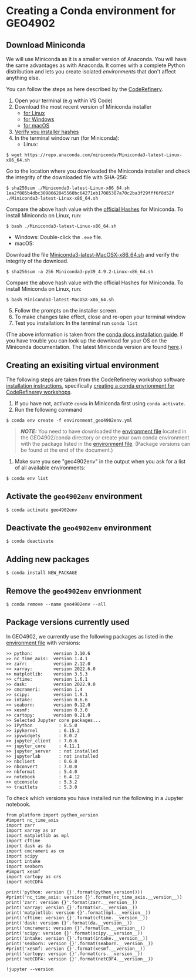 # Creating a Conda environment for GEO4902


## Download Miniconda 
We will use Miniconda as it is a smaller version of Anaconda. You will have the same advantages as with Anaconda. It comes with a complete Python distribution and lets you create isolated _environments_ that don't affect anything else. 

You can follow the steps as here described by the [CodeRefinery](https://coderefinery.github.io/installation/conda/).

1. Open your terminal (e.g within VS Code)
2. Download the most recent version of Miniconda installer 
   - [for Linux](https://docs.conda.io/en/latest/miniconda.html#linux-installers)
   - [for Windows](https://docs.conda.io/en/latest/miniconda.html)
   - [for macOS](https://docs.conda.io/en/latest/miniconda.html)
3. [Verify you installer hashes](https://docs.conda.io/projects/conda/en/latest/user-guide/install/download.html#hash-verification)
4. In the terminal window run (for Miniconda):
   - Linux: 

```
$ wget https://repo.anaconda.com/miniconda/Miniconda3-latest-Linux-x86_64.sh

```
Go to the location where you downloaded the Miniconda installer and check the integrity of the downloaded file with SHA-256:
```
$ sha256sum ./Miniconda3-latest-Linux-x86_64.sh
1ea2f885b4dbc3098662845560bc64271eb17085387a70c2ba3f29fff6f8d52f  ./Miniconda3-latest-Linux-x86_64.sh
```  
Compare the above hash value with the [official Hashes](https://docs.conda.io/en/latest/miniconda.html) for Miniconda. To install Miniconda on Linux, run:
```
$ bash ./Miniconda3-latest-Linux-x86_64.sh 

```
   - Windows: Double-click the `.exe` file.
   - macOS: 

Download the file [Miniconda3-latest-MacOSX-x86_64.sh](https://docs.conda.io/en/latest/miniconda.html) and verify the integrity of the download.
```
$ sha256sum -a 256 Miniconda3-py39_4.9.2-Linux-x86_64.sh
``` 
Compare the above hash value with the official Hashes for Miniconda. To install Miniconda on Linux, run:
```
$ bash Miniconda3-latest-MacOSX-x86_64.sh
```

5. Follow the prompts on the installer screen.
6. To make changes take effect, close and re-open your terminal window
7. Test you installation: In the terminal run `conda list`

(The above information is taken from the [conda docs installation guide](https://docs.conda.io/projects/conda/en/latest/user-guide/install/index.html). If you have trouble you can look up the download for your OS on the Miniconda documentation. The latest Miniconda version are found [here](https://docs.conda.io/en/latest/miniconda.html).)



## Creating an exisiting virtual environment
The following steps are taken from the CodeRefinerey workshop software [installation instructions](https://coderefinery.github.io/installation/#), specifically [creating a conda envrionment for CodeRefinerey workshops](https://coderefinery.github.io/installation/conda-environment/#conda-environment).

1. If you have not, activate `conda` in Miniconda first using `conda activate`.
2. Run the following command
```
$ conda env create -f environment_geo4902env.yml

```
> **_NOTE:_** You need to have downloaded the [environment file](./environment_geo4902env.yml) located in the GEO4902/conda directory or create your own conda environment with the package listed in the [environment file](./environment_geo4902env.yml). (Package versions can be found at the end of the document.)
> 
1. Make sure you see "geo4902env" in the output when you ask for a list of all available environments:
```
$ conda env list
```

## Activate the `geo4902env` environment
```
$ conda activate geo4902env
```
## Deactivate the `geo4902env` environment
```
$ conda deactivate

```
## Adding new packages 
```
$ conda install NEW_PACKAGE
```

## Remove the `geo4902env` envrionment
```
$ conda remove --name geo4902env --all
```

## Package versions currently used
In GEO4902, we currently use the following packages as listed in the [environment file](./environment_geo4902env.yml) with versions:

```
>> python:        version 3.10.6 
>> nc_time_axis:  version 1.4.1 
>> zarr:          version 2.12.0 
>> xarray:        version 2022.6.0 
>> matplotlib:    version 3.5.3 
>> cftime:        version 1.6.1 
>> dask:          version 2022.9.0 
>> cmcrameri:     version 1.4 
>> scipy:         version 1.9.1 
>> intake:        version 0.6.6 
>> seaborn:       version 0.12.0 
>> xesmf:         version 0.3.0 
>> cartopy:       version 0.21.0 
>> Selected Jupyter core packages... 
>> IPython          : 8.5.0 
>> ipykernel        : 6.15.2 
>> ipywidgets       : 8.0.2 
>> jupyter_client   : 7.0.6 
>> jupyter_core     : 4.11.1 
>> jupyter_server   : not installed 
>> jupyterlab       : not installed 
>> nbclient         : 0.6.8 
>> nbconvert        : 7.0.0 
>> nbformat         : 5.4.0 
>> notebook         : 6.4.12 
>> qtconsole        : 5.3.2 
>> traitlets        : 5.3.0 
```


To check which versions you have installed run the following in a Jupyter notebook.
```
from platform import python_version
#import nc_time_axis
import zarr 
import xarray as xr
import matplotlib as mpl
import cftime
import dask as da
import cmcrameri as cm
import scipy
import intake
import seaborn
#import xesmf
import cartopy as crs
import netCDF4

print('python: version {}'.format(python_version()))
#print('nc_time_axis: version {}'.format(nc_time_axis.__version__))
print('zarr: version {}'.format(zarr.__version__))
print('xarray: version {}'.format(xr.__version__))
print('matplotlib: version {}'.format(mpl.__version__))
print('cftime: version {}'.format(cftime.__version__))
print('dask: version {}'.format(da.__version__))
print('cmcrameri: version {}'.format(cm.__version__))
print('scipy: version {}'.format(scipy.__version__))
print('intake: version {}'.format(intake.__version__))
print('seaborn: version {}'.format(seaborn.__version__))
#print('xesmf: version {}'.format(xesmf.__version__))
print('cartopy: version {}'.format(crs.__version__))
print('netCDF4: version {}'.format(netCDF4.__version__))

!jupyter --version

```
